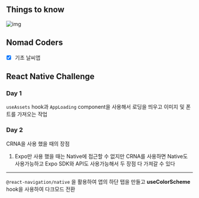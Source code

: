 ## Things to know
  ![img](https://www.researchgate.net/profile/Andreas-Biorn-Hansen/publication/323381516/figure/fig5/AS:654720431579138@1533108923685/React-Native-Interpreted-approach-architecture.png)

## Nomad Coders 
- [x] 기초 날씨앱 

## React Native Challenge
### Day 1
`useAssets` hook과 `AppLoading` component을 사용해서 로딩을 띄우고 이미지 및 폰트를 가져오는 작업

### Day 2
CRNA을 사용 했을 때의 장점
1. Expo만 사용 했을 때는 Native에 접근할 수 없지만 CRNA를 사용하면 Native도 사용가능하고 Expo SDK와 API도 사용가능해서 두 장점 다 가져갈 수 있다
****

`@react-navigation/native` 을 활용하여 앱의 하단 탭을 만들고  **useColorScheme** hook을 사용하여 다크모드 전환